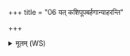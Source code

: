 +++
title = "06 यत् कशिपूपबर्हणान्याहरन्ति"

+++
<details><summary>मूलम् (WS)</summary>

यत् कशिपूपबर्हणान्याहरन्ति परिधय एव ते ॥ २ ॥
</details>